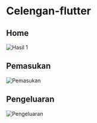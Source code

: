 # Celengan-flutter

## Home
![Hasil 1](https://user-images.githubusercontent.com/44882861/101464830-c2f73280-3971-11eb-9975-fa79ffebc03f.jpg)
## Pemasukan
![Pemasukan](https://user-images.githubusercontent.com/44882861/101464847-c8547d00-3971-11eb-8219-a6249f7db534.jpg)
## Pengeluaran
![Pengeluaran](https://user-images.githubusercontent.com/44882861/101464861-cbe80400-3971-11eb-9ff3-32d082a54a50.jpg)
